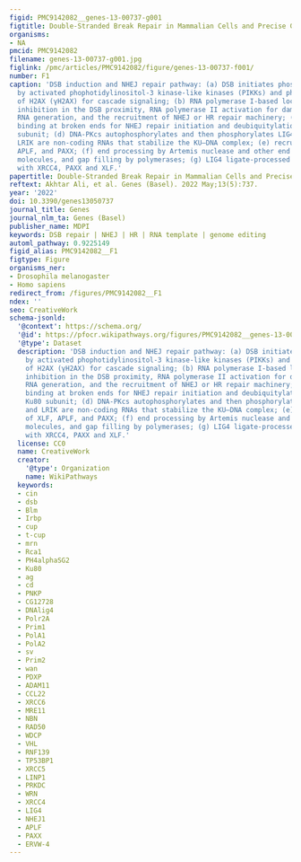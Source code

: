 ```yaml
---
figid: PMC9142082__genes-13-00737-g001
figtitle: Double-Stranded Break Repair in Mammalian Cells and Precise Genome Editing
organisms:
- NA
pmcid: PMC9142082
filename: genes-13-00737-g001.jpg
figlink: /pmc/articles/PMC9142082/figure/genes-13-00737-f001/
number: F1
caption: 'DSB induction and NHEJ repair pathway: (a) DSB initiates phosphorylation
  by activated phophotidylinositol-3 kinase-like kinases (PIKKs) and phosphorylation
  of H2AX (γH2AX) for cascade signaling; (b) RNA polymerase I-based local transcription
  inhibition in the DSB proximity, RNA polymerase II activation for damage-induced
  RNA generation, and the recruitment of NHEJ or HR repair machinery; (c) KU heterodimer
  binding at broken ends for NHEJ repair initiation and deubiquitylation of the Ku80
  subunit; (d) DNA-PKcs autophosphorylates and then phosphorylates LIG4. LINP1 and
  LRIK are non-coding RNAs that stabilize the KU–DNA complex; (e) recruitment of XLF,
  APLF, and PAXX; (f) end processing by Artemis nuclease and other end processing
  molecules, and gap filling by polymerases; (g) LIG4 ligate-processed ends assisted
  with XRCC4, PAXX and XLF.'
papertitle: Double-Stranded Break Repair in Mammalian Cells and Precise Genome Editing.
reftext: Akhtar Ali, et al. Genes (Basel). 2022 May;13(5):737.
year: '2022'
doi: 10.3390/genes13050737
journal_title: Genes
journal_nlm_ta: Genes (Basel)
publisher_name: MDPI
keywords: DSB repair | NHEJ | HR | RNA template | genome editing
automl_pathway: 0.9225149
figid_alias: PMC9142082__F1
figtype: Figure
organisms_ner:
- Drosophila melanogaster
- Homo sapiens
redirect_from: /figures/PMC9142082__F1
ndex: ''
seo: CreativeWork
schema-jsonld:
  '@context': https://schema.org/
  '@id': https://pfocr.wikipathways.org/figures/PMC9142082__genes-13-00737-g001.html
  '@type': Dataset
  description: 'DSB induction and NHEJ repair pathway: (a) DSB initiates phosphorylation
    by activated phophotidylinositol-3 kinase-like kinases (PIKKs) and phosphorylation
    of H2AX (γH2AX) for cascade signaling; (b) RNA polymerase I-based local transcription
    inhibition in the DSB proximity, RNA polymerase II activation for damage-induced
    RNA generation, and the recruitment of NHEJ or HR repair machinery; (c) KU heterodimer
    binding at broken ends for NHEJ repair initiation and deubiquitylation of the
    Ku80 subunit; (d) DNA-PKcs autophosphorylates and then phosphorylates LIG4. LINP1
    and LRIK are non-coding RNAs that stabilize the KU–DNA complex; (e) recruitment
    of XLF, APLF, and PAXX; (f) end processing by Artemis nuclease and other end processing
    molecules, and gap filling by polymerases; (g) LIG4 ligate-processed ends assisted
    with XRCC4, PAXX and XLF.'
  license: CC0
  name: CreativeWork
  creator:
    '@type': Organization
    name: WikiPathways
  keywords:
  - cin
  - dsb
  - Blm
  - Irbp
  - cup
  - t-cup
  - mrn
  - Rca1
  - PH4alphaSG2
  - Ku80
  - ag
  - cd
  - PNKP
  - CG12728
  - DNAlig4
  - Polr2A
  - Prim1
  - PolA1
  - PolA2
  - sv
  - Prim2
  - wan
  - PDXP
  - ADAM11
  - CCL22
  - XRCC6
  - MRE11
  - NBN
  - RAD50
  - WDCP
  - VHL
  - RNF139
  - TP53BP1
  - XRCC5
  - LINP1
  - PRKDC
  - WRN
  - XRCC4
  - LIG4
  - NHEJ1
  - APLF
  - PAXX
  - ERVW-4
---
```

